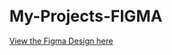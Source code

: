 # My-Projects-FIGMA

[View the Figma Design here](https://www.figma.com/design/l0CIyOLQk4j23DDU5428le/MY-PROJECTS?node-id=0-1&t=CQXcAQliCCvWYQFg-1)
